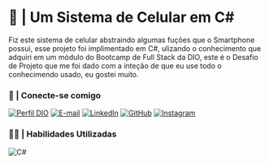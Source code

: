 # 📱 | Um Sistema de Celular em C#
Fiz este sistema de celular abstraindo algumas fuções que o Smartphone possui, esse projeto foi implimentado em C#, ulizando o conhecimento que adquiri em um mòdulo do Bootcamp de Full Stack da DIO, este é o Desafio de Projeto que me foi dado com a inteção de que eu use todo o conhecimendo usado, eu gostei muito.

### 📲 | Conecte-se comigo
[![Perfil DIO](https://img.shields.io/badge/-Meu%20Perfil%20na%20DIO-30A3DC?style=for-the-badge)](https://web.dio.me/users/Gabriel_Henrique)
[![E-mail](https://img.shields.io/badge/-Email-000?style=for-the-badge&logo=microsoft-outlook&logoColor=E94D5F)](mailto:gabrielhenrique.h360@gmail.com)
[![LinkedIn](https://img.shields.io/badge/-LinkedIn-000?style=for-the-badge&logo=linkedin&logoColor=30A3DC)](www.linkedin.com/in/gabrielh360)
[![GitHub](https://img.shields.io/badge/GitHub-000?style=for-the-badge&logo=github&logoColor=FFFFFF)](https://github.com/Gabrielh360)
[![Instagram](https://img.shields.io/badge/Bielzinh360-000?style=for-the-badge&logo=instagram)](https://instagram.com/bielzinh360?utm_source=qr&igshid=MzNlNGNkZWQ4Mg%3D%3D)

### 👨‍🎓 | Habilidades Utilizadas 
![C#](https://img.shields.io/badge/CSharp-000?style=for-the-badge&logo=C&logoColor=A020F0)